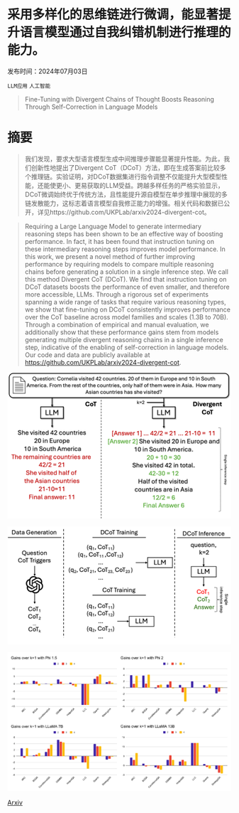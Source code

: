 # 采用多样化的思维链进行微调，能显著提升语言模型通过自我纠错机制进行推理的能力。

发布时间：2024年07月03日

`LLM应用` `人工智能`

> Fine-Tuning with Divergent Chains of Thought Boosts Reasoning Through Self-Correction in Language Models

# 摘要

> 我们发现，要求大型语言模型生成中间推理步骤能显著提升性能。为此，我们创新性地提出了Divergent CoT（DCoT）方法，即在生成答案前比较多个推理链。实验证明，对DCoT数据集进行指令调整不仅能提升大型模型性能，还能使更小、更易获取的LLM受益。跨越多样任务的严格实验显示，DCoT微调始终优于传统方法，且性能提升源自模型在单步推理中展现的多链发散能力，这标志着语言模型自我修正能力的增强。相关代码和数据已公开，详见https://github.com/UKPLab/arxiv2024-divergent-cot。

> Requiring a Large Language Model to generate intermediary reasoning steps has been shown to be an effective way of boosting performance. In fact, it has been found that instruction tuning on these intermediary reasoning steps improves model performance. In this work, we present a novel method of further improving performance by requiring models to compare multiple reasoning chains before generating a solution in a single inference step. We call this method Divergent CoT (DCoT). We find that instruction tuning on DCoT datasets boosts the performance of even smaller, and therefore more accessible, LLMs. Through a rigorous set of experiments spanning a wide range of tasks that require various reasoning types, we show that fine-tuning on DCoT consistently improves performance over the CoT baseline across model families and scales (1.3B to 70B). Through a combination of empirical and manual evaluation, we additionally show that these performance gains stem from models generating multiple divergent reasoning chains in a single inference step, indicative of the enabling of self-correction in language models. Our code and data are publicly available at https://github.com/UKPLab/arxiv2024-divergent-cot.

![采用多样化的思维链进行微调，能显著提升语言模型通过自我纠错机制进行推理的能力。](../../../paper_images/2407.03181/intro.png)

![采用多样化的思维链进行微调，能显著提升语言模型通过自我纠错机制进行推理的能力。](../../../paper_images/2407.03181/method.png)

![采用多样化的思维链进行微调，能显著提升语言模型通过自我纠错机制进行推理的能力。](../../../paper_images/2407.03181/k_progression.png)

[Arxiv](https://arxiv.org/abs/2407.03181)